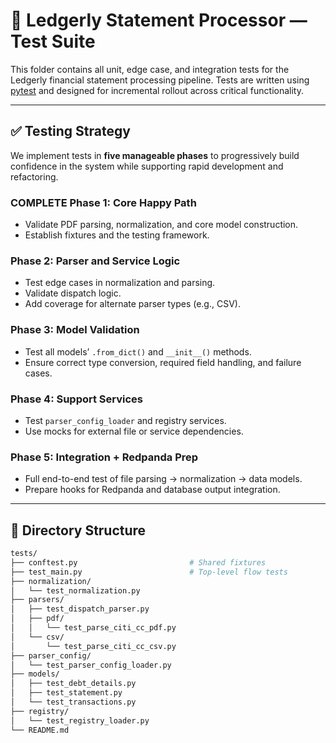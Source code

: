 # 🧪 Ledgerly Statement Processor — Test Suite

This folder contains all unit, edge case, and integration tests for the Ledgerly financial statement processing pipeline. Tests are written using [pytest](https://docs.pytest.org/en/stable/) and designed for incremental rollout across critical functionality.

---

## ✅ Testing Strategy

We implement tests in **five manageable phases** to progressively build confidence in the system while supporting rapid development and refactoring.

### COMPLETE **Phase 1: Core Happy Path**
- Validate PDF parsing, normalization, and core model construction.
- Establish fixtures and the testing framework.

### **Phase 2: Parser and Service Logic**
- Test edge cases in normalization and parsing.
- Validate dispatch logic.
- Add coverage for alternate parser types (e.g., CSV).

### **Phase 3: Model Validation**
- Test all models’ `.from_dict()` and `__init__()` methods.
- Ensure correct type conversion, required field handling, and failure cases.

### **Phase 4: Support Services**
- Test `parser_config_loader` and registry services.
- Use mocks for external file or service dependencies.

### **Phase 5: Integration + Redpanda Prep**
- Full end-to-end test of file parsing → normalization → data models.
- Prepare hooks for Redpanda and database output integration.

---

## 📁 Directory Structure

```bash
tests/
├── conftest.py                         # Shared fixtures
├── test_main.py                        # Top-level flow tests
├── normalization/
│   └── test_normalization.py
├── parsers/
│   ├── test_dispatch_parser.py
│   ├── pdf/
│   │   └── test_parse_citi_cc_pdf.py
│   └── csv/
│       └── test_parse_citi_cc_csv.py
├── parser_config/
│   └── test_parser_config_loader.py
├── models/
│   ├── test_debt_details.py
│   ├── test_statement.py
│   └── test_transactions.py
├── registry/
│   └── test_registry_loader.py
└── README.md

